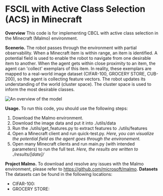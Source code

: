 # FSCIL with Active Class Selection (ACS) in Minecraft

**Overview** This code is for implementing CBCL with active class selection in the Minecraft (Malmo) environment. 

**Scenerio.** The robot passes through the environment with partial observability. When a Minecraft item is within range, an item is identified. A potential field is used to enable the robot to navigate from one desirable item to another. When the agent gets within close proximity to an item, the agent can 'collect' exemplars of this item. In reality, these exemplars are mapped to a real-world image dataset (CIFAR-100, GROCERY STORE, CUB-200), so the agent is collecting feature vectors. The robot updates its understanding of the world (cluster space). The cluster space is used to inform the most desirable classes.

![An overview of the model](https://github.com/chrismcclurg/minecraft-incremental-learning/blob/main/compModel.png?raw=true)

**Usage.**  To run this code, you should use the following steps:
1. Download the Malmo environment. 
2. Download the image data and put it into ./utils/data
3. Run the ./utils/get_features.py to extract features to ./utils/features
4. Open a Minecraft client and run quick-test.py. *Here, you can visualize the potential field as the agent goes through the environement.*
5. Open many Minecraft clients and run main.py (with intended parameters) to run the full test. *Here, the results are written to ./results/[date]/*

**Project Malmo.** To download and resolve any issues with the Malmo environment, please refer to https://github.com/microsoft/malmo.
**Datasets** The datasets can be found in the following locations:
- CIFAR-100: 
- GROCERY STORE: 



